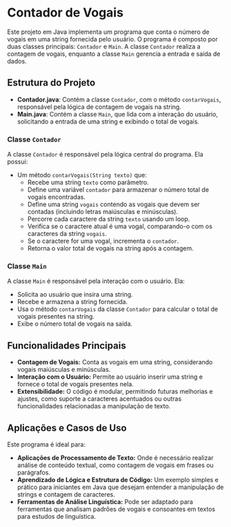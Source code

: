 <h1>Contador de Vogais</h1>
  <p>Este projeto em Java implementa um programa que conta o número de vogais em uma string fornecida pelo usuário. O programa é composto por duas classes principais: <code>Contador</code> e <code>Main</code>. A classe <code>Contador</code> realiza a contagem de vogais, enquanto a classe <code>Main</code> gerencia a entrada e saída de dados.</p>

  <h2>Estrutura do Projeto</h2>
    <ul>
        <li><strong>Contador.java</strong>: Contém a classe <code>Contador</code>, com o método <code>contarVogais</code>, responsável pela lógica de contagem de vogais na string.</li>
        <li><strong>Main.java</strong>: Contém a classe <code>Main</code>, que lida com a interação do usuário, solicitando a entrada de uma string e exibindo o total de vogais.</li>
    </ul>

   <h3>Classe <code>Contador</code></h3>
    <p>A classe <code>Contador</code> é responsável pela lógica central do programa. Ela possui:</p>
    <ul>
        <li>Um método <code>contarVogais(String texto)</code> que:
            <ul>
                <li>Recebe uma string <code>texto</code> como parâmetro.</li>
                <li>Define uma variável <code>contador</code> para armazenar o número total de vogais encontradas.</li>
                <li>Define uma string <code>vogais</code> contendo as vogais que devem ser contadas (incluindo letras maiúsculas e minúsculas).</li>
                <li>Percorre cada caractere da string <code>texto</code> usando um loop.</li>
                <li>Verifica se o caractere atual é uma vogal, comparando-o com os caracteres da string <code>vogais</code>.</li>
                <li>Se o caractere for uma vogal, incrementa o <code>contador</code>.</li>
                <li>Retorna o valor total de vogais na string após a contagem.</li>
            </ul>
        </li>
    </ul>

   <h3>Classe <code>Main</code></h3>
    <p>A classe <code>Main</code> é responsável pela interação com o usuário. Ela:</p>
    <ul>
        <li>Solicita ao usuário que insira uma string.</li>
        <li>Recebe e armazena a string fornecida.</li>
        <li>Usa o método <code>contarVogais</code> da classe <code>Contador</code> para calcular o total de vogais presentes na string.</li>
        <li>Exibe o número total de vogais na saída.</li>
    </ul>

   <h2>Funcionalidades Principais</h2>
    <ul>
        <li><strong>Contagem de Vogais:</strong> Conta as vogais em uma string, considerando vogais maiúsculas e minúsculas.</li>
        <li><strong>Interação com o Usuário:</strong> Permite ao usuário inserir uma string e fornece o total de vogais presentes nela.</li>
        <li><strong>Extensibilidade:</strong> O código é modular, permitindo futuras melhorias e ajustes, como suporte a caracteres acentuados ou outras funcionalidades relacionadas a manipulação de texto.</li>
    </ul>

   <h2>Aplicações e Casos de Uso</h2>
    <p>Este programa é ideal para:</p>
    <ul>
        <li><strong>Aplicações de Processamento de Texto:</strong> Onde é necessário realizar análise de conteúdo textual, como contagem de vogais em frases ou parágrafos.</li>
        <li><strong>Aprendizado de Lógica e Estrutura de Código:</strong> Um exemplo simples e prático para iniciantes em Java que desejam entender a manipulação de strings e contagem de caracteres.</li>
        <li><strong>Ferramentas de Análise Linguística:</strong> Pode ser adaptado para ferramentas que analisam padrões de vogais e consoantes em textos para estudos de linguística.</li>
    </ul>
